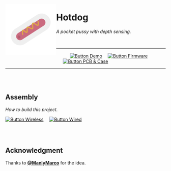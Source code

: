 
<img
    src = 'Resources/Branding/Avatar.svg'
    height = 160
    align = left
/>

# Hotdog

*A pocket pussy with depth sensing.*

<br>

<div align = center>

---

[![Button Demo]][Demo]   
[![Button Firmware]][Firmware]   
[![Button PCB & Case]][PCB & Case]

---

</div>

<br>
<br>

## Assembly

*How to build this project.*

[![Button Wireless]][Wireless]   
[![Button Wired]][Wired]

<br>
<br>

## Acknowledgment

Thanks to **[@ManlyMarco]** for the idea.

<br>


<!----------------------------------------------------------------------------->

[@ManlyMarco]: https://github.com/ManlyMarco
[Demo]: https://www.erome.com/a/rvRyi8gS

[License]: LICENSE
[PCB & Case]: https://github.com/Sauceke/hotdog/tree/master/Source/Hardware
[Firmware]: https://github.com/Sauceke/hotdog/tree/master/Source/Firmware
[Wireless]: Documentation/Wireless.md
[Wired]: Documentation/Wired.md


<!---------------------------------[ Badges ]---------------------------------->

[Badge License]: https://img.shields.io/badge/License-GPL_3-blue.svg?style=for-the-badge


<!--------------------------------[ Buttons ]---------------------------------->

[Button PCB & Case]: https://img.shields.io/badge/PCB_&_Case-3863A0?style=for-the-badge&logoColor=white&logo=Task
[Button Firmware]: https://img.shields.io/badge/Firmware-00979D?style=for-the-badge&logoColor=white&logo=Arduino
[Button Wireless]: https://img.shields.io/badge/Wireless-006643?style=for-the-badge&logoColor=white&logo=RSS
[Button Wired]: https://img.shields.io/badge/Wired-2D50A5?style=for-the-badge&logoColor=white&logo=EquinixMetal
[Button Demo]: https://img.shields.io/badge/NSFW_Demo-ED2761?style=for-the-badge&logoColor=white&logo=Aparat
